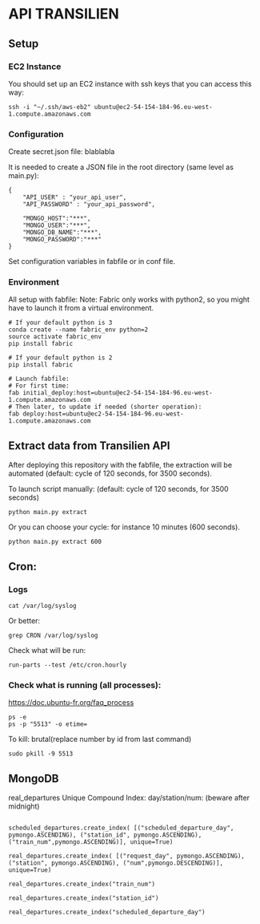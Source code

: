 # API TRANSILIEN

## Setup

### EC2 Instance
You should set up an EC2 instance with ssh keys that you can access this way:
```
ssh -i "~/.ssh/aws-eb2" ubuntu@ec2-54-154-184-96.eu-west-1.compute.amazonaws.com
```

### Configuration
Create secret.json file: blablabla

It is needed to create a JSON file in the root directory (same level as main.py):
```
{
    "API_USER" : "your_api_user",
    "API_PASSWORD" : "your_api_password",

    "MONGO_HOST":"***",
    "MONGO_USER":"***",
    "MONGO_DB_NAME":"***",
    "MONGO_PASSWORD":"***"
}
```

Set configuration variables in fabfile or in conf file.

### Environment

All setup with fabfile:
Note: Fabric only works with python2, so you might have to launch it from a virtual environment.
```
# If your default python is 3
conda create --name fabric_env python=2
source activate fabric_env
pip install fabric

# If your default python is 2
pip install fabric

# Launch fabfile:
# For first time:
fab initial_deploy:host=ubuntu@ec2-54-154-184-96.eu-west-1.compute.amazonaws.com
# Then later, to update if needed (shorter operation):
fab deploy:host=ubuntu@ec2-54-154-184-96.eu-west-1.compute.amazonaws.com

```



## Extract data from Transilien API
After deploying this repository with the fabfile, the extraction will be automated (default: cycle of 120 seconds, for 3500 seconds).

To launch script manually: (default: cycle of 120 seconds, for 3500 seconds)
```
python main.py extract
```
Or you can choose your cycle: for instance 10 minutes (600 seconds).
```
python main.py extract 600
```

## Cron:


### Logs
```
cat /var/log/syslog
```
Or better:
```
grep CRON /var/log/syslog
```
Check what will be run:
```
run-parts --test /etc/cron.hourly
```

### Check what is running (all processes):
https://doc.ubuntu-fr.org/faq_process
```
ps -e
ps -p "5513" -o etime=
```
To kill: brutal(replace number by id from last command)
```
sudo pkill -9 5513
```
## MongoDB

real_departures Unique Compound Index: day/station/num:
(beware after midnight)
```

scheduled_departures.create_index( [("scheduled_departure_day", pymongo.ASCENDING), ("station_id", pymongo.ASCENDING), ("train_num",pymongo.ASCENDING)], unique=True)

real_departures.create_index( [("request_day", pymongo.ASCENDING), ("station", pymongo.ASCENDING), ("num",pymongo.DESCENDING)], unique=True)

real_departures.create_index("train_num")

real_departures.create_index("station_id")

real_departures.create_index("scheduled_departure_day")

```
